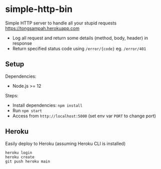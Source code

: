 # simple-http-bin

Simple HTTP server to handle all your stupid requests https://tongsampah.herokuapp.com

* Log all request and return some details (method, body, header) in response
* Return specified status code using `/error/{code}` eg. `/error/401`

## Setup

Dependencies:

* Node.js >= 12

Steps:

* Install dependencies: `npm install`
* Run `npm start`
* Access from `http://localhost:5000` (set env var `PORT` to change port)

## Heroku

Easily deploy to Heroku (assuming Heroku CLI is installed)

```
heroku login
heroku create
git push heroku main
```

